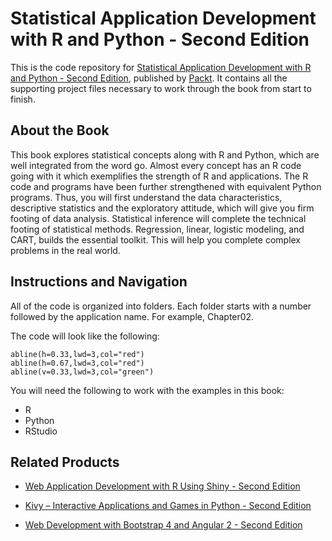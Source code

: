 # Statistical Application Development with R and Python - Second Edition
This is the code repository for [Statistical Application Development with R and Python - Second Edition](https://www.packtpub.com/big-data-and-business-intelligence/statistical-application-development-r-and-python-second-edition?utm_source=github&utm_medium=repository&utm_campaign=9781788621199), published by [Packt](https://www.packtpub.com/?utm_source=github). It contains all the supporting project files necessary to work through the book from start to finish.
## About the Book
This book explores statistical concepts along with R and Python, which are well integrated from the word go. Almost every concept has an R code going with it which exemplifies the strength of R and applications. The R code and programs have been further strengthened with equivalent Python programs. Thus, you will first understand the data characteristics, descriptive statistics and the exploratory attitude, which will give you firm footing of data analysis. Statistical inference will complete the technical footing of statistical methods. Regression, linear, logistic modeling, and CART, builds the essential toolkit. This will help you complete complex problems in the real world.
## Instructions and Navigation
All of the code is organized into folders. Each folder starts with a number followed by the application name. For example, Chapter02.



The code will look like the following:
```
abline(h=0.33,lwd=3,col="red")
abline(h=0.67,lwd=3,col="red")
abline(v=0.33,lwd=3,col="green")
```

You will need the following to work with the examples in this book:
* R
* Python
* RStudio

## Related Products
* [Web Application Development with R Using Shiny - Second Edition](https://www.packtpub.com/application-development/web-application-development-r-using-shiny-second-edition?utm_source=github&utm_medium=repository&utm_campaign=9781782174349)

* [Kivy – Interactive Applications and Games in Python - Second Edition](https://www.packtpub.com/application-development/kivy-–-interactive-applications-and-games-python-second-edition?utm_source=github&utm_medium=repository&utm_campaign=9781785286926)

* [Web Development with Bootstrap 4 and Angular 2 - Second Edition](https://www.packtpub.com/web-development/web-development-bootstrap-4-and-angular-2-second-edition?utm_source=github&utm_medium=repository&utm_campaign=9781785880810)
